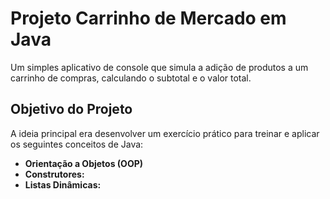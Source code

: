 # Projeto Carrinho de Mercado em Java

Um simples aplicativo de console que simula a adição de produtos a um carrinho de compras, calculando o subtotal e o valor total.

## Objetivo do Projeto

A ideia principal era desenvolver um exercício prático para treinar e aplicar os seguintes conceitos de Java:

* **Orientação a Objetos (OOP)**
* **Construtores:** 
* **Listas Dinâmicas:** 
